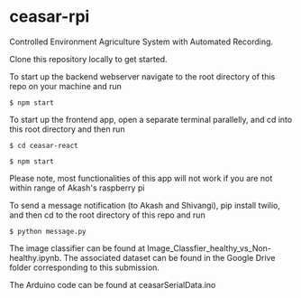 # ceasar-rpi
Controlled Environment Agriculture System with Automated Recording.

Clone this repository locally to get started.

To start up the backend webserver navigate to the root directory of this repo on your machine and run 
```
$ npm start
```
To start up the frontend app, open a separate terminal parallelly, and cd into this root directory and then run 
```
$ cd ceasar-react 

$ npm start
```
Please note, most functionalities of this app will not work if you are not within range of Akash's raspberry pi

To send a message notification (to Akash and Shivangi), pip install twilio, and then cd to the root directory of this repo and run 
```
$ python message.py
```

The image classifier can be found at Image_Classfier_healthy_vs_Non-healthy.ipynb. The associated dataset can be found in the Google Drive folder corresponding to this submission. 

The Arduino code can be found at ceasarSerialData.ino
